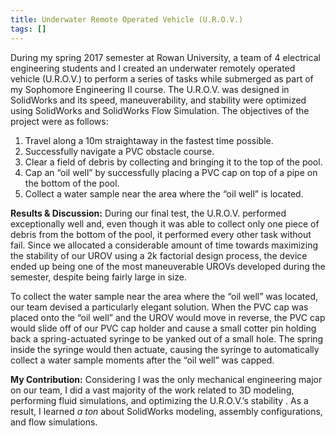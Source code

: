 ```yaml
---
title: Underwater Remote Operated Vehicle (U.R.O.V.)
tags: []
---
```


During my spring 2017 semester at Rowan University, a team of 4 electrical engineering students and I created an
underwater remotely operated vehicle (U.R.O.V.) to perform a series of tasks while submerged as part of my Sophomore
Engineering II course. The U.R.O.V. was designed in SolidWorks and its speed, maneuverability, and stability were
optimized using SolidWorks and SolidWorks Flow Simulation. The objectives of the project were as follows:

1. Travel along a 10m straightaway in the fastest time possible.
2. Successfully navigate a PVC obstacle course.
3. Clear a field of debris by collecting and bringing it to the top of the pool.
4. Cap an “oil well” by successfully placing a PVC cap on top of a pipe on the bottom of the pool.
5. Collect a water sample near the area where the “oil well” is located.

**Results & Discussion:** During our final test, the U.R.O.V. performed exceptionally well and, even though it was able
to collect only one piece of debris from the bottom of the pool, it performed every other task without fail. Since we
allocated a considerable amount of time towards maximizing the stability of our UROV using a 2k factorial design
process, the device ended up being one of the most maneuverable UROVs developed during the semester, despite being
fairly large in size.

To collect the water sample near the area where the “oil well” was located, our team devised a particularly elegant
solution. When the PVC cap was placed onto the “oil well” and the UROV would move in reverse, the PVC cap would slide
off of our PVC cap holder and cause a small cotter pin holding back a spring-actuated syringe to be yanked out of a
small hole. The spring inside the syringe would then actuate, causing the syringe to automatically collect a water
sample moments after the “oil well” was capped.

**My Contribution:** Considering I was the only mechanical engineering major on our team, I did a vast majority of the
work related to 3D modeling, performing fluid simulations, and optimizing the U.R.O.V.’s stability . As a result, I
learned _a ton_ about SolidWorks modeling, assembly configurations, and flow simulations.
